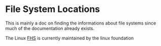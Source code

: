 # File System Locations

This is mainly a doc on finding the informations about file systems since much of the documentation already exists.

The Linux [FHS](https://wiki.linuxfoundation.org/lsb/fhs) is currently maintained by the linux foundation
